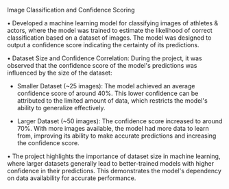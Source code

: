 Image Classification and Confidence Scoring                                                                                                          

•	Developed a machine learning model for classifying images of athletes & actors, where the model was trained to estimate the likelihood of correct classification based on a dataset of images. The model was designed to output a confidence score indicating the certainty of its predictions.

•	Dataset Size and Confidence Correlation: During the project, it was observed that the confidence score of the model's predictions was influenced by the size of the dataset:
- Smaller Dataset (~25 images): The model achieved an average confidence score of around 40%. This lower confidence can be attributed to the limited amount of data, which restricts the model's ability to generalize effectively.

- Larger Dataset (~50 images): The confidence score increased to around 70%. With more images available, the model had more data to learn from, improving its ability to make accurate predictions and increasing the confidence score.

•	The project highlights the importance of dataset size in machine learning, where larger datasets generally lead to better-trained models with higher confidence in their predictions. This demonstrates the model's dependency on data availability for accurate performance.
